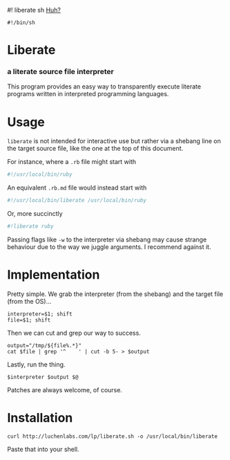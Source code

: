 #! liberate sh
[Huh?](https://en.wikipedia.org/wiki/Shebang)

    #!/bin/sh

# Liberate
### a literate source file interpreter

This program provides an easy way to transparently execute literate programs
written in interpreted programming languages.

# Usage

`liberate` is not intended for interactive use but rather via a shebang line
on the target source file, like the one at the top of this document.
  
For instance, where a `.rb` file might start with 
```sh
#!/usr/local/bin/ruby
```
An equivalent `.rb.md` file would instead start with 
```sh
#!/usr/local/bin/liberate /usr/local/bin/ruby
```

Or, more succinctly
```sh
#!liberate ruby
```

Passing flags like `-w` to the interpreter via shebang may cause strange
behaviour due to the way we juggle arguments. I recommend against it.

# Implementation

Pretty simple. We grab the interpreter (from the shebang)
and the target file (from the OS)...

    interpreter=$1; shift
    file=$1; shift

Then we can cut and grep our way to success. 

    output="/tmp/${file%.*}"
    cat $file | grep '^    ' | cut -b 5- > $output

Lastly, run the thing.

    $interpreter $output $@

Patches are always welcome, of course.

# Installation

`curl http://luchenlabs.com/lp/liberate.sh -o /usr/local/bin/liberate`

Paste that into your shell.
